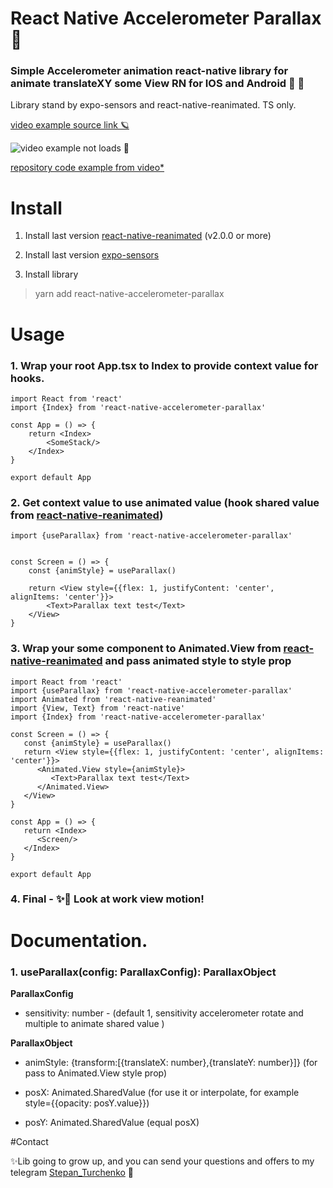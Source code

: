 # React Native Accelerometer Parallax 🍻

### Simple Accelerometer animation react-native library for animate translateXY some View RN for IOS and Android 🍎 🤖

Library stand by expo-sensors and react-native-reanimated. TS only.

[video example source link 🪐]( https://interhub.github.io/source/parallax-lib.gif )

![video example not loads 🤖]( https://interhub.github.io/source/parallax-lib.gif  )

[repository code example from video*](https://github.com/interhub/rn-examples/tree/master/examples/AccelerometerLib)

# Install

1. Install last version [react-native-reanimated](https://github.com/software-mansion/react-native-reanimated) (v2.0.0
   or more)

2. Install last version [expo-sensors](https://docs.expo.io/versions/latest/sdk/sensors)

3. Install library

> yarn add react-native-accelerometer-parallax

# Usage

### 1. Wrap your root App.tsx to Index to provide context value for hooks.

```tsx
import React from 'react'
import {Index} from 'react-native-accelerometer-parallax'

const App = () => {
    return <Index>
        <SomeStack/>
    </Index>
}

export default App

```

### 2. Get context value to use animated value (hook shared value from [react-native-reanimated](https://github.com/software-mansion/react-native-reanimated))

```tsx
import {useParallax} from 'react-native-accelerometer-parallax'


const Screen = () => {
    const {animStyle} = useParallax()

    return <View style={{flex: 1, justifyContent: 'center', alignItems: 'center'}}>
        <Text>Parallax text test</Text>
    </View>
}

```

### 3. Wrap your some component to Animated.View from [react-native-reanimated](https://github.com/software-mansion/react-native-reanimated) and pass animated style to style prop

```tsx 
import React from 'react'
import {useParallax} from 'react-native-accelerometer-parallax'
import Animated from 'react-native-reanimated'
import {View, Text} from 'react-native'
import {Index} from 'react-native-accelerometer-parallax'

const Screen = () => {
   const {animStyle} = useParallax()
   return <View style={{flex: 1, justifyContent: 'center', alignItems: 'center'}}>
      <Animated.View style={animStyle}>
         <Text>Parallax text test</Text>
      </Animated.View>
   </View>
}

const App = () => {
   return <Index>
      <Screen/>
   </Index>
}

export default App

```

### 4. Final - ✨📲 Look at work view motion!

# Documentation.

### 1. useParallax(config: **ParallaxConfig**): **ParallaxObject**

**ParallaxConfig**

- sensitivity: number - (default 1, sensitivity accelerometer rotate and multiple to animate shared value )

**ParallaxObject**

- animStyle: {transform:[{translateX: number},{translateY: number}]} (for pass to Animated.View style prop)

- posX: Animated.SharedValue<number> (for use it or interpolate, for example style={{opacity: posY.value}})

- posY: Animated.SharedValue<number> (equal posX)


#Contact

✨Lib going to grow up, and you can send your questions and offers to my telegram [Stepan_Turchenko](https://telegram.me/Stepan_Turchenko) 🛬
